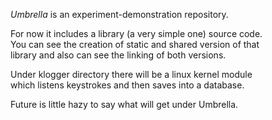 *Umbrella* is an experiment-demonstration repository.

For now it includes a library (a very simple one) source code.  
You can see the creation of static and shared version of that  
library and also can see the linking of both versions.

Under klogger directory there will be a linux kernel module  
which listens keystrokes and then saves into a database.

Future is little hazy to say what will get under Umbrella.  
